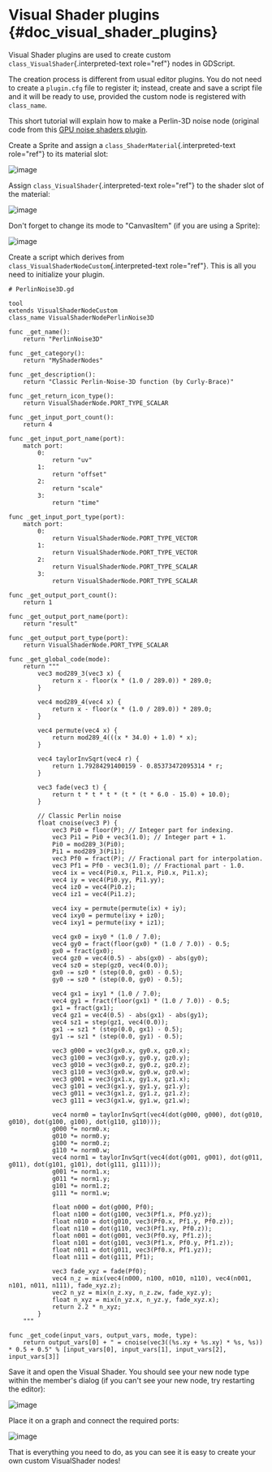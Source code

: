Visual Shader plugins {#doc_visual_shader_plugins}
=====================

Visual Shader plugins are used to create custom
`class_VisualShader`{.interpreted-text role="ref"} nodes in GDScript.

The creation process is different from usual editor plugins. You do not
need to create a `plugin.cfg` file to register it; instead, create and
save a script file and it will be ready to use, provided the custom node
is registered with `class_name`.

This short tutorial will explain how to make a Perlin-3D noise node
(original code from this [GPU noise shaders
plugin](https://github.com/curly-brace/Godot-3.0-Noise-Shaders/blob/master/assets/gpu_noise_shaders/classic_perlin3d.tres).

Create a Sprite and assign a `class_ShaderMaterial`{.interpreted-text
role="ref"} to its material slot:

![image](img/visual_shader_plugins_start.png)

Assign `class_VisualShader`{.interpreted-text role="ref"} to the shader
slot of the material:

![image](img/visual_shader_plugins_start2.png)

Don\'t forget to change its mode to \"CanvasItem\" (if you are using a
Sprite):

![image](img/visual_shader_plugins_start3.png)

Create a script which derives from
`class_VisualShaderNodeCustom`{.interpreted-text role="ref"}. This is
all you need to initialize your plugin.

    # PerlinNoise3D.gd

    tool
    extends VisualShaderNodeCustom
    class_name VisualShaderNodePerlinNoise3D

    func _get_name():
        return "PerlinNoise3D"

    func _get_category():
        return "MyShaderNodes"

    func _get_description():
        return "Classic Perlin-Noise-3D function (by Curly-Brace)"

    func _get_return_icon_type():
        return VisualShaderNode.PORT_TYPE_SCALAR

    func _get_input_port_count():
        return 4

    func _get_input_port_name(port):
        match port:
            0:
                return "uv"
            1:
                return "offset"
            2:
                return "scale"
            3:
                return "time"

    func _get_input_port_type(port):
        match port:
            0:
                return VisualShaderNode.PORT_TYPE_VECTOR
            1:
                return VisualShaderNode.PORT_TYPE_VECTOR
            2:
                return VisualShaderNode.PORT_TYPE_SCALAR
            3:
                return VisualShaderNode.PORT_TYPE_SCALAR

    func _get_output_port_count():
        return 1

    func _get_output_port_name(port):
        return "result"

    func _get_output_port_type(port):
        return VisualShaderNode.PORT_TYPE_SCALAR

    func _get_global_code(mode):
        return """
            vec3 mod289_3(vec3 x) {
                return x - floor(x * (1.0 / 289.0)) * 289.0;
            }

            vec4 mod289_4(vec4 x) {
                return x - floor(x * (1.0 / 289.0)) * 289.0;
            }

            vec4 permute(vec4 x) {
                return mod289_4(((x * 34.0) + 1.0) * x);
            }

            vec4 taylorInvSqrt(vec4 r) {
                return 1.79284291400159 - 0.85373472095314 * r;
            }

            vec3 fade(vec3 t) {
                return t * t * t * (t * (t * 6.0 - 15.0) + 10.0);
            }

            // Classic Perlin noise
            float cnoise(vec3 P) {
                vec3 Pi0 = floor(P); // Integer part for indexing.
                vec3 Pi1 = Pi0 + vec3(1.0); // Integer part + 1.
                Pi0 = mod289_3(Pi0);
                Pi1 = mod289_3(Pi1);
                vec3 Pf0 = fract(P); // Fractional part for interpolation.
                vec3 Pf1 = Pf0 - vec3(1.0); // Fractional part - 1.0.
                vec4 ix = vec4(Pi0.x, Pi1.x, Pi0.x, Pi1.x);
                vec4 iy = vec4(Pi0.yy, Pi1.yy);
                vec4 iz0 = vec4(Pi0.z);
                vec4 iz1 = vec4(Pi1.z);

                vec4 ixy = permute(permute(ix) + iy);
                vec4 ixy0 = permute(ixy + iz0);
                vec4 ixy1 = permute(ixy + iz1);

                vec4 gx0 = ixy0 * (1.0 / 7.0);
                vec4 gy0 = fract(floor(gx0) * (1.0 / 7.0)) - 0.5;
                gx0 = fract(gx0);
                vec4 gz0 = vec4(0.5) - abs(gx0) - abs(gy0);
                vec4 sz0 = step(gz0, vec4(0.0));
                gx0 -= sz0 * (step(0.0, gx0) - 0.5);
                gy0 -= sz0 * (step(0.0, gy0) - 0.5);

                vec4 gx1 = ixy1 * (1.0 / 7.0);
                vec4 gy1 = fract(floor(gx1) * (1.0 / 7.0)) - 0.5;
                gx1 = fract(gx1);
                vec4 gz1 = vec4(0.5) - abs(gx1) - abs(gy1);
                vec4 sz1 = step(gz1, vec4(0.0));
                gx1 -= sz1 * (step(0.0, gx1) - 0.5);
                gy1 -= sz1 * (step(0.0, gy1) - 0.5);

                vec3 g000 = vec3(gx0.x, gy0.x, gz0.x);
                vec3 g100 = vec3(gx0.y, gy0.y, gz0.y);
                vec3 g010 = vec3(gx0.z, gy0.z, gz0.z);
                vec3 g110 = vec3(gx0.w, gy0.w, gz0.w);
                vec3 g001 = vec3(gx1.x, gy1.x, gz1.x);
                vec3 g101 = vec3(gx1.y, gy1.y, gz1.y);
                vec3 g011 = vec3(gx1.z, gy1.z, gz1.z);
                vec3 g111 = vec3(gx1.w, gy1.w, gz1.w);

                vec4 norm0 = taylorInvSqrt(vec4(dot(g000, g000), dot(g010, g010), dot(g100, g100), dot(g110, g110)));
                g000 *= norm0.x;
                g010 *= norm0.y;
                g100 *= norm0.z;
                g110 *= norm0.w;
                vec4 norm1 = taylorInvSqrt(vec4(dot(g001, g001), dot(g011, g011), dot(g101, g101), dot(g111, g111)));
                g001 *= norm1.x;
                g011 *= norm1.y;
                g101 *= norm1.z;
                g111 *= norm1.w;

                float n000 = dot(g000, Pf0);
                float n100 = dot(g100, vec3(Pf1.x, Pf0.yz));
                float n010 = dot(g010, vec3(Pf0.x, Pf1.y, Pf0.z));
                float n110 = dot(g110, vec3(Pf1.xy, Pf0.z));
                float n001 = dot(g001, vec3(Pf0.xy, Pf1.z));
                float n101 = dot(g101, vec3(Pf1.x, Pf0.y, Pf1.z));
                float n011 = dot(g011, vec3(Pf0.x, Pf1.yz));
                float n111 = dot(g111, Pf1);

                vec3 fade_xyz = fade(Pf0);
                vec4 n_z = mix(vec4(n000, n100, n010, n110), vec4(n001, n101, n011, n111), fade_xyz.z);
                vec2 n_yz = mix(n_z.xy, n_z.zw, fade_xyz.y);
                float n_xyz = mix(n_yz.x, n_yz.y, fade_xyz.x); 
                return 2.2 * n_xyz;
            }
        """

    func _get_code(input_vars, output_vars, mode, type):
        return output_vars[0] + " = cnoise(vec3((%s.xy + %s.xy) * %s, %s)) * 0.5 + 0.5" % [input_vars[0], input_vars[1], input_vars[2], input_vars[3]]

Save it and open the Visual Shader. You should see your new node type
within the member\'s dialog (if you can\'t see your new node, try
restarting the editor):

![image](img/visual_shader_plugins_result1.png)

Place it on a graph and connect the required ports:

![image](img/visual_shader_plugins_result2.png)

That is everything you need to do, as you can see it is easy to create
your own custom VisualShader nodes!
